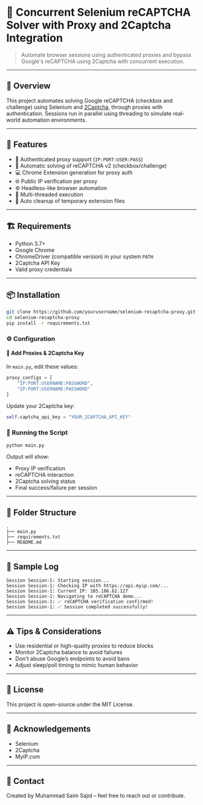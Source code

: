 # 🚀 Concurrent Selenium reCAPTCHA Solver with Proxy and 2Captcha Integration

> Automate browser sessions using authenticated proxies and bypass Google's reCAPTCHA using 2Captcha with concurrent execution.

---

## 📌 Overview

This project automates solving Google reCAPTCHA (checkbox and challenge) using Selenium and [2Captcha](https://2captcha.com), through proxies with authentication. Sessions run in parallel using threading to simulate real-world automation environments.

---

## 🧩 Features

- 🔐 Authenticated proxy support (`IP:PORT:USER:PASS`)
- 🤖 Automatic solving of reCAPTCHA v2 (checkbox/challenge)
- 💻 Chrome Extension generation for proxy auth
- 🌐 Public IP verification per proxy
- ⚙️ Headless-like browser automation
- 🧵 Multi-threaded execution
- 🧼 Auto cleanup of temporary extension files

---

## 🏗️ Requirements

- Python 3.7+
- Google Chrome
- ChromeDriver (compatible version) in your system `PATH`
- 2Captcha API Key
- Valid proxy credentials

---

## 📦 Installation

```bash
git clone https://github.com/yourusername/selenium-recaptcha-proxy.git
cd selenium-recaptcha-proxy
pip install -r requirements.txt
```

### ⚙️ Configuration
#### 🔑 Add Proxies & 2Captcha Key

In `main.py`, edit these values:

```python
proxy_configs = [
    "IP:PORT:USERNAME:PASSWORD",
    "IP:PORT:USERNAME:PASSWORD"
]
```

Update your 2Captcha key:

```python
self.captcha_api_key = "YOUR_2CAPTCHA_API_KEY"
```

### 🚀 Running the Script

```bash
python main.py
```

Output will show:
- Proxy IP verification
- reCAPTCHA interaction
- 2Captcha solving status
- Final success/failure per session

---

## 📂 Folder Structure

```
.
├── main.py
├── requirements.txt
├── README.md
```

---

## 📄 Sample Log

```
Session Session-1: Starting session...
Session Session-1: Checking IP with https://api.myip.com/...
Session Session-1: Current IP: 185.186.62.127
Session Session-1: Navigating to reCAPTCHA demo...
Session Session-1: ✅ reCAPTCHA verification confirmed!
Session Session-1: ✅ Session completed successfully!
```

---

## ⚠️ Tips & Considerations

- Use residential or high-quality proxies to reduce blocks
- Monitor 2Captcha balance to avoid failures
- Don't abuse Google’s endpoints to avoid bans
- Adjust sleep/poll timing to mimic human behavior

---

## 📑 License

This project is open-source under the MIT License.

---

## 🤝 Acknowledgements

- Selenium
- 2Captcha
- MyIP.com

---

## 📧 Contact

Created by Muhammad Saim Sajid – feel free to reach out or contribute.